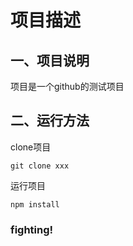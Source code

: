 # 项目描述
## 一、项目说明
项目是一个github的测试项目

## 二、运行方法
clone项目
```
git clone xxx
```

运行项目
```
npm install
```
### fighting!